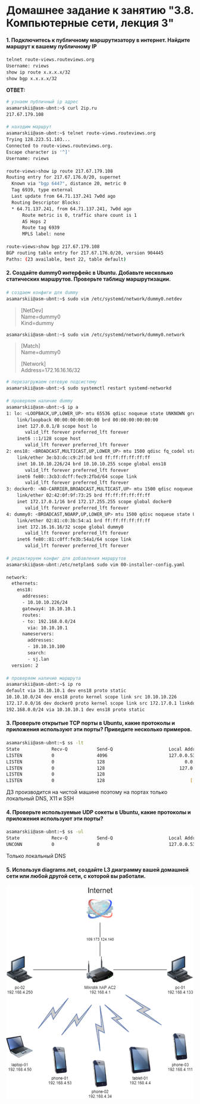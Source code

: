 # Домашнее задание к занятию "3.8. Компьютерные сети, лекция 3"

#### 1. Подключитесь к публичному маршрутизатору в интернет. Найдите маршрут к вашему публичному IP
```bash
telnet route-views.routeviews.org
Username: rviews
show ip route x.x.x.x/32
show bgp x.x.x.x/32
```

**ОТВЕТ:**

```bash
# узнаем публичный ip адрес
asamarskii@asm-ubnt:~$ curl 2ip.ru
217.67.179.108

# находим маршрут
asamarskii@asm-ubnt:~$ telnet route-views.routeviews.org
Trying 128.223.51.103...
Connected to route-views.routeviews.org.
Escape character is '^]'
Username: rviews

route-views>show ip route 217.67.179.108
Routing entry for 217.67.176.0/20, supernet
  Known via "bgp 6447", distance 20, metric 0
  Tag 6939, type external
  Last update from 64.71.137.241 7w0d ago
  Routing Descriptor Blocks:
  * 64.71.137.241, from 64.71.137.241, 7w0d ago
      Route metric is 0, traffic share count is 1
      AS Hops 2
      Route tag 6939
      MPLS label: none

route-views>show bgp 217.67.179.108
BGP routing table entry for 217.67.176.0/20, version 904445
Paths: (23 available, best 22, table default)
```

#### 2. Создайте dummy0 интерфейс в Ubuntu. Добавьте несколько статических маршрутов. Проверьте таблицу маршрутизации.

```bash
# создаем конфиги для dummy
asamarskii@asm-ubnt:~$ sudo vim /etc/systemd/network/dummy0.netdev
```

>[NetDev]  
Name=dummy0  
Kind=dummy

```bash
asamarskii@asm-ubnt:~$ sudo vim /etc/systemd/network/dummy0.network
```

>[Match]  
>Name=dummy0
>
>[Network]  
>Address=172.16.16.16/32

```bash
# перезагружаем сетевую подсистему
asamarskii@asm-ubnt:~$ sudo systemctl restart systemd-networkd

# проверяем наличие dummy
asamarskii@asm-ubnt:~$ ip a
1: lo: <LOOPBACK,UP,LOWER_UP> mtu 65536 qdisc noqueue state UNKNOWN group default qlen 1000
    link/loopback 00:00:00:00:00:00 brd 00:00:00:00:00:00
    inet 127.0.0.1/8 scope host lo
       valid_lft forever preferred_lft forever
    inet6 ::1/128 scope host
       valid_lft forever preferred_lft forever
2: ens18: <BROADCAST,MULTICAST,UP,LOWER_UP> mtu 1500 qdisc fq_codel state UP group default qlen 1000
    link/ether 3e:b3:dc:c9:2f:bd brd ff:ff:ff:ff:ff:ff
    inet 10.10.10.226/24 brd 10.10.10.255 scope global ens18
       valid_lft forever preferred_lft forever
    inet6 fe80::3cb3:dcff:fec9:2fbd/64 scope link
       valid_lft forever preferred_lft forever
3: docker0: <NO-CARRIER,BROADCAST,MULTICAST,UP> mtu 1500 qdisc noqueue state DOWN group default
    link/ether 02:42:0f:9f:73:25 brd ff:ff:ff:ff:ff:ff
    inet 172.17.0.1/16 brd 172.17.255.255 scope global docker0
       valid_lft forever preferred_lft forever
4: dummy0: <BROADCAST,NOARP,UP,LOWER_UP> mtu 1500 qdisc noqueue state UNKNOWN group default qlen 1000
    link/ether 02:81:c0:3b:54:a1 brd ff:ff:ff:ff:ff:ff
    inet 172.16.16.16/32 scope global dummy0
       valid_lft forever preferred_lft forever
    inet6 fe80::81:c0ff:fe3b:54a1/64 scope link
       valid_lft forever preferred_lft forever

# редактируем конфиг для добавления маршрутов
asamarskii@asm-ubnt:/etc/netplan$ sudo vim 00-installer-config.yaml

network:
  ethernets:
    ens18:
      addresses:
      - 10.10.10.226/24
      gateway4: 10.10.10.1
      routes:
      - to: 192.168.0.0/24
        via: 10.10.10.1
      nameservers:
        addresses:
        - 10.10.10.100
        search:
        - sj.lan
  version: 2

# проверяем наличие маршрута
asamarskii@asm-ubnt:~$ ip ro
default via 10.10.10.1 dev ens18 proto static
10.10.10.0/24 dev ens18 proto kernel scope link src 10.10.10.226
172.17.0.0/16 dev docker0 proto kernel scope link src 172.17.0.1 linkdown
192.168.0.0/24 via 10.10.10.1 dev ens18 proto static
```

#### 3. Проверьте открытые TCP порты в Ubuntu, какие протоколы и приложения используют эти порты? Приведите несколько примеров.

```bash
asamarskii@asm-ubnt:~$ ss -lt
State            Recv-Q           Send-Q                     Local Address:Port                       Peer Address:Port           Process
LISTEN           0                4096                       127.0.0.53%lo:domain                          0.0.0.0:*
LISTEN           0                128                              0.0.0.0:ssh                             0.0.0.0:*
LISTEN           0                128                            127.0.0.1:6010                            0.0.0.0:*
LISTEN           0                128                                 [::]:ssh                                [::]:*
LISTEN           0                128                                [::1]:6010                               [::]:*
```

ДЗ производится на чистой машине поэтому на портах только локальный DNS, X11 и SSH

#### 4. Проверьте используемые UDP сокеты в Ubuntu, какие протоколы и приложения используют эти порты?

```bash
asamarskii@asm-ubnt:~$ ss -ul
State            Recv-Q           Send-Q                     Local Address:Port                       Peer Address:Port           Process
UNCONN           0                0                          127.0.0.53%lo:domain                          0.0.0.0:*
```

Только локальный DNS

#### 5. Используя diagrams.net, создайте L3 диаграмму вашей домашней сети или любой другой сети, с которой вы работали.

![](https://github.com/e2sly4rz/devops-netology/blob/main/images/08net.png)
